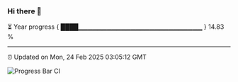 ### Hi there 👋

⏳ Year progress { ████▁▁▁▁▁▁▁▁▁▁▁▁▁▁▁▁▁▁▁▁▁▁▁▁▁▁ } 14.83 %

---

⏰ Updated on Mon, 24 Feb 2025 03:05:12 GMT

![Progress Bar CI](https://github.com/IshwaranRudhara/GIT-ACTION/workflows/Progress%20Bar%20CI/badge.svg)
